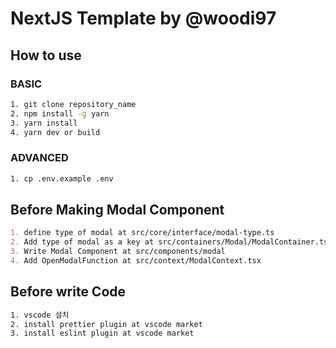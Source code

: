 # NextJS Template by @woodi97

## How to use

### BASIC

```bash
1. git clone repository_name
2. npm install -g yarn
3. yarn install
4. yarn dev or build
```

### ADVANCED

```bash
1. cp .env.example .env
```

## Before Making Modal Component

```md
1. define type of modal at src/core/interface/modal-type.ts
2. Add type of modal as a key at src/containers/Modal/ModalContainer.tsx
3. Write Modal Component at src/components/modal
4. Add OpenModalFunction at src/context/ModalContext.tsx
```

## Before write Code

```bash
1. vscode 설치
2. install prettier plugin at vscode market
3. install eslint plugin at vscode market
```
